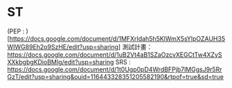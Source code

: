 # ST
(PEP : )[https://docs.google.com/document/d/1MFXrIdah5h5KlWmX5sYlpOZAUH35WIWG89Eh2o9SzHE/edit?usp=sharing]
測試計畫：https://docs.google.com/document/d/1uB2Vt4aB1SZaOzcvXEGCtTw4XZySXXkbgbgKDioBMIg/edit?usp=sharing
SRS : https://docs.google.com/document/d/1t0Ugp0pD4WrdBFPjb7lMGgsJ9r5RrGzT/edit?usp=sharing&ouid=116443328351205582190&rtpof=true&sd=true
